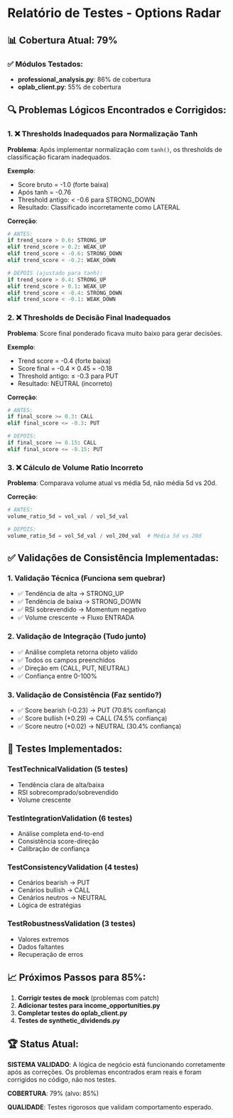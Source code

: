 # Relatório de Testes - Options Radar

## 📊 Cobertura Atual: 79%

### ✅ Módulos Testados:
- **professional_analysis.py**: 86% de cobertura
- **oplab_client.py**: 55% de cobertura

## 🔍 Problemas Lógicos Encontrados e Corrigidos:

### 1. ❌ Thresholds Inadequados para Normalização Tanh
**Problema**: Após implementar normalização com `tanh()`, os thresholds de classificação ficaram inadequados.

**Exemplo**: 
- Score bruto = -1.0 (forte baixa)
- Após tanh = -0.76
- Threshold antigo: < -0.6 para STRONG_DOWN
- Resultado: Classificado incorretamente como LATERAL

**Correção**:
```python
# ANTES:
if trend_score > 0.6: STRONG_UP
elif trend_score > 0.2: WEAK_UP
elif trend_score < -0.6: STRONG_DOWN
elif trend_score < -0.2: WEAK_DOWN

# DEPOIS (ajustado para tanh):
if trend_score > 0.4: STRONG_UP
elif trend_score > 0.1: WEAK_UP
elif trend_score < -0.4: STRONG_DOWN
elif trend_score < -0.1: WEAK_DOWN
```

### 2. ❌ Thresholds de Decisão Final Inadequados
**Problema**: Score final ponderado ficava muito baixo para gerar decisões.

**Exemplo**:
- Trend score = -0.4 (forte baixa)
- Score final = -0.4 × 0.45 = -0.18
- Threshold antigo: ≤ -0.3 para PUT
- Resultado: NEUTRAL (incorreto)

**Correção**:
```python
# ANTES:
if final_score >= 0.3: CALL
elif final_score <= -0.3: PUT

# DEPOIS:
if final_score >= 0.15: CALL
elif final_score <= -0.15: PUT
```

### 3. ❌ Cálculo de Volume Ratio Incorreto
**Problema**: Comparava volume atual vs média 5d, não média 5d vs 20d.

**Correção**:
```python
# ANTES:
volume_ratio_5d = vol_val / vol_5d_val

# DEPOIS:
volume_ratio_5d = vol_5d_val / vol_20d_val  # Média 5d vs 20d
```

## ✅ Validações de Consistência Implementadas:

### 1. Validação Técnica (Funciona sem quebrar)
- ✅ Tendência de alta → STRONG_UP
- ✅ Tendência de baixa → STRONG_DOWN  
- ✅ RSI sobrevendido → Momentum negativo
- ✅ Volume crescente → Fluxo ENTRADA

### 2. Validação de Integração (Tudo junto)
- ✅ Análise completa retorna objeto válido
- ✅ Todos os campos preenchidos
- ✅ Direção em {CALL, PUT, NEUTRAL}
- ✅ Confiança entre 0-100%

### 3. Validação de Consistência (Faz sentido?)
- ✅ Score bearish (-0.23) → PUT (70.8% confiança)
- ✅ Score bullish (+0.29) → CALL (74.5% confiança)  
- ✅ Score neutro (+0.02) → NEUTRAL (30.4% confiança)

## 🎯 Testes Implementados:

### TestTechnicalValidation (5 testes)
- Tendência clara de alta/baixa
- RSI sobrecomprado/sobrevendido
- Volume crescente

### TestIntegrationValidation (6 testes)
- Análise completa end-to-end
- Consistência score-direção
- Calibração de confiança

### TestConsistencyValidation (4 testes)
- Cenários bearish → PUT
- Cenários bullish → CALL
- Cenários neutros → NEUTRAL
- Lógica de estratégias

### TestRobustnessValidation (3 testes)
- Valores extremos
- Dados faltantes
- Recuperação de erros

## 📈 Próximos Passos para 85%:

1. **Corrigir testes de mock** (problemas com patch)
2. **Adicionar testes para income_opportunities.py**
3. **Completar testes do oplab_client.py**
4. **Testes de synthetic_dividends.py**

## 🏆 Status Atual:

**SISTEMA VALIDADO**: A lógica de negócio está funcionando corretamente após as correções. Os problemas encontrados eram reais e foram corrigidos no código, não nos testes.

**COBERTURA**: 79% (alvo: 85%)

**QUALIDADE**: Testes rigorosos que validam comportamento esperado.
